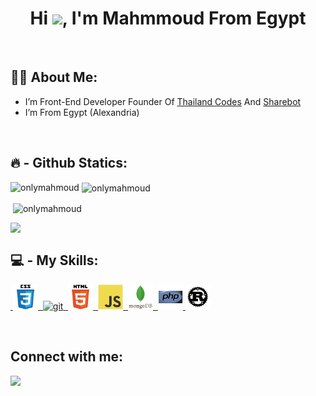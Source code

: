 
<h1 align="center">Hi <img src="https://raw.githubusercontent.com/MartinHeinz/MartinHeinz/master/wave.gif" width="30px">, I'm Mahmmoud From Egypt</h1>

&nbsp;
## 🙋‍♂️ About Me:
- I’m Front-End Developer Founder Of [Thailand Codes](https://site.thailandcodes.cf) And [Sharebot](https://discord.gg/T3TJgsnVPn) 
- I’m From Egypt (Alexandria)


&nbsp;

## 🔥 - Github Statics:
<p align="left">
<p><img align="left" src="https://github-readme-stats.vercel.app/api/top-langs?username=onlymahmoud&show_icons=true&locale=en&layout=compact&theme=radical" alt="onlymahmoud" /></p>

<p>&nbsp;<img align="center" src="https://github-readme-stats.vercel.app/api?username=onlymahmoud&theme=radical&show_icons=true&locale=en" alt="onlymahmoud" /></p>

<p>&nbsp;<img align="center" src="https://github-readme-streak-stats.herokuapp.com/?user=onlymahmoud&theme=radical" alt="onlymahmoud" /></p>
<p><img align="left" src="https://activity-graph.herokuapp.com/graph?username=onlymahmoud&theme=redical&)](https://github.com/onlymahmoud/onlymahmoud"/></p>
&nbsp;

## 💻 - My Skills:
</div>
<p align="left"> <a href="https://www.w3schools.com/css/" target="_blank" rel="noreferrer"> &nbsp;<img src="https://raw.githubusercontent.com/devicons/devicon/master/icons/css3/css3-original-wordmark.svg" alt="css3" width="40" height="40"/> </a> <a href="https://git-scm.com/" target="_blank" rel="noreferrer"> &nbsp;<img src="https://www.vectorlogo.zone/logos/git-scm/git-scm-icon.svg" alt="git" width="40" height="40"/> </a> <a href="https://www.w3.org/html/" target="_blank" rel="noreferrer"> &nbsp;<img src="https://raw.githubusercontent.com/devicons/devicon/master/icons/html5/html5-original-wordmark.svg" alt="html5" width="40" height="40"/> </a> <a href="https://developer.mozilla.org/en-US/docs/Web/JavaScript" target="_blank" rel="noreferrer"> &nbsp;<img src="https://raw.githubusercontent.com/devicons/devicon/master/icons/javascript/javascript-original.svg" alt="javascript" width="40" height="40"/> </a> <a href="https://www.mongodb.com/" target="_blank" rel="noreferrer"> &nbsp;<img src="https://raw.githubusercontent.com/devicons/devicon/master/icons/mongodb/mongodb-original-wordmark.svg" alt="mongodb" width="40" height="40"/> </a> <a href="https://www.php.net" target="_blank" rel="noreferrer"> &nbsp;<img src="https://raw.githubusercontent.com/devicons/devicon/master/icons/php/php-original.svg" alt="php" width="40" height="40"/> </a> <a href="https://www.rust-lang.org" target="_blank" rel="noreferrer"> <img src="https://raw.githubusercontent.com/devicons/devicon/master/icons/rust/rust-plain.svg" alt="rust" width="40" height="40"/> </a> </p>
</div>
&nbsp;

## Connect with me:
<p align="left">
<a href = "https://discord.gg/7XbDEtAJx8"><img   width="50px"src="https://cloud.githubusercontent.com/assets/6291467/26705903/96c2d66e-477c-11e7-9f4e-f3c0efe96c9a.png"/></a>
</p>
